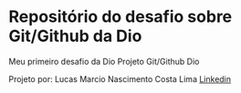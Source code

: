 # Repositório do desafio sobre Git/Github da Dio
Meu primeiro desafio da Dio
Projeto Git/Github Dio

Projeto por: Lucas Marcio Nascimento Costa Lima
[Linkedin](https://www.linkedin.com/in/lucas-marcio-nascimento-costa-lima-17a921163/)